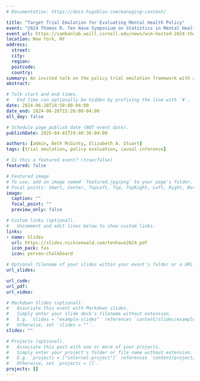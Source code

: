 ```yaml
---
# Documentation: https://docs.hugoblox.com/managing-content/

title: "Target Trial Emulation for Evaluating Mental Health Policy"
event: "2024 Thomas R. Ten Have Symposium on Statistics in Mental Health"
event_url: https://sambanlab.weill.cornell.edu/news/wcm-hosted-2024-thomas-r-ten-have-symposium-statistics-mental-health-june-28th
location: New York, NY
address:
  street:
  city:
  region:
  postcode:
  country:
summary: An invited talk on the policy trial emulation framework with application to mental health at the Thomas R. Ten Have Symposium on Statistics in Mental Health.
abstract:

# Talk start and end times.
#   End time can optionally be hidden by prefixing the line with `#`.
date: 2024-06-28T14:50:00-04:00
date_end: 2024-06-28T15:20:00-04:00
all_day: false

# Schedule page publish date (NOT event date).
publishDate: 2025-04-01T19:40:36-04:00

authors: [admin, Beth McGinty, Elizabeth A. Stuart]
tags: [trial emulation, policy evaluation, causal inference]

# Is this a featured event? (true/false)
featured: false

# Featured image
# To use, add an image named `featured.jpg/png` to your page's folder. 
# Focal points: Smart, Center, TopLeft, Top, TopRight, Left, Right, BottomLeft, Bottom, BottomRight.
image:
  caption: ""
  focal_point: ""
  preview_only: false

# Custom links (optional).
#   Uncomment and edit lines below to show custom links.
links:
- name: Slides
  url: https://slides.nickseewald.com/tenhave2024.pdf
  icon_pack: fas
  icon: person-chalkboard

# Optional filename of your slides within your event's folder or a URL.
url_slides:

url_code:
url_pdf:
url_video:

# Markdown Slides (optional).
#   Associate this event with Markdown slides.
#   Simply enter your slide deck's filename without extension.
#   E.g. `slides = "example-slides"` references `content/slides/example-slides.md`.
#   Otherwise, set `slides = ""`.
slides: ""

# Projects (optional).
#   Associate this post with one or more of your projects.
#   Simply enter your project's folder or file name without extension.
#   E.g. `projects = ["internal-project"]` references `content/project/deep-learning/index.md`.
#   Otherwise, set `projects = []`.
projects: []
---
```

